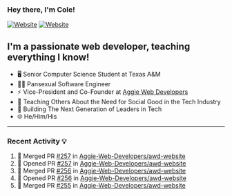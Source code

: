 ### Hey there, I'm Cole!

[![Website](https://img.shields.io/website?label=aggiedevelopers.com&style=for-the-badge&url=https%3A%2F%2Faggiedevelopers.com)](https://aggiedevelopers.com)
[![Website](https://img.shields.io/website?label=coledc.com&style=for-the-badge&url=https%3A%2F%2Fcoledc.com)](https://coledc.com)

## I'm a passionate web developer, teaching everything I know!

- 🖥️ Senior Computer Science Student at Texas A&M
- 🏳️‍🌈 Pansexual Software Engineer
- ⚡ Vice-President and Co-Founder at [Aggie Web Developers](https://www.aggiedevelopers.com)
- 💙 Teaching Others About the Need for Social Good in the Tech Industry
- 🚀 Building The Next Generation of Leaders in Tech
- 🌐 He/Him/His

---

### Recent Activity 💡

<!--START_SECTION:activity-->

1. 🎉 Merged PR [#257](https://github.com/Aggie-Web-Developers/awd-website/pull/257) in [Aggie-Web-Developers/awd-website](https://github.com/Aggie-Web-Developers/awd-website)
2. 💪 Opened PR [#257](https://github.com/Aggie-Web-Developers/awd-website/pull/257) in [Aggie-Web-Developers/awd-website](https://github.com/Aggie-Web-Developers/awd-website)
3. 🎉 Merged PR [#256](https://github.com/Aggie-Web-Developers/awd-website/pull/256) in [Aggie-Web-Developers/awd-website](https://github.com/Aggie-Web-Developers/awd-website)
4. 💪 Opened PR [#256](https://github.com/Aggie-Web-Developers/awd-website/pull/256) in [Aggie-Web-Developers/awd-website](https://github.com/Aggie-Web-Developers/awd-website)
5. 🎉 Merged PR [#255](https://github.com/Aggie-Web-Developers/awd-website/pull/255) in [Aggie-Web-Developers/awd-website](https://github.com/Aggie-Web-Developers/awd-website)
<!--END_SECTION:activity-->
